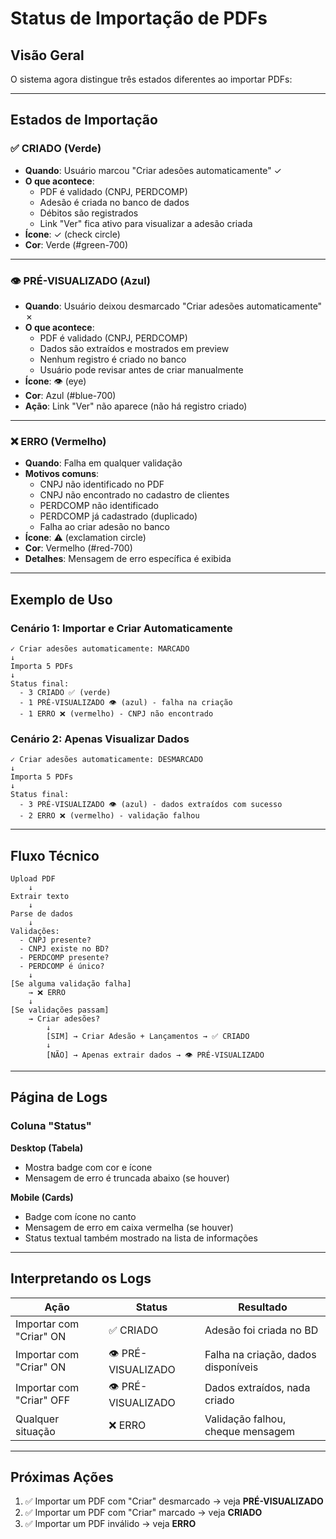# Status de Importação de PDFs

## Visão Geral
O sistema agora distingue três estados diferentes ao importar PDFs:

---

## Estados de Importação

### ✅ **CRIADO** (Verde)
- **Quando**: Usuário marcou "Criar adesões automaticamente" ✓
- **O que acontece**:
  - PDF é validado (CNPJ, PERDCOMP)
  - Adesão é criada no banco de dados
  - Débitos são registrados
  - Link "Ver" fica ativo para visualizar a adesão criada
- **Ícone**: ✓ (check circle)
- **Cor**: Verde (#green-700)

---

### 👁️ **PRÉ-VISUALIZADO** (Azul)
- **Quando**: Usuário deixou desmarcado "Criar adesões automaticamente" ✗
- **O que acontece**:
  - PDF é validado (CNPJ, PERDCOMP)
  - Dados são extraídos e mostrados em preview
  - Nenhum registro é criado no banco
  - Usuário pode revisar antes de criar manualmente
- **Ícone**: 👁️ (eye)
- **Cor**: Azul (#blue-700)
- **Ação**: Link "Ver" não aparece (não há registro criado)

---

### ❌ **ERRO** (Vermelho)
- **Quando**: Falha em qualquer validação
- **Motivos comuns**:
  - CNPJ não identificado no PDF
  - CNPJ não encontrado no cadastro de clientes
  - PERDCOMP não identificado
  - PERDCOMP já cadastrado (duplicado)
  - Falha ao criar adesão no banco
- **Ícone**: ⚠️ (exclamation circle)
- **Cor**: Vermelho (#red-700)
- **Detalhes**: Mensagem de erro específica é exibida

---

## Exemplo de Uso

### Cenário 1: Importar e Criar Automaticamente
```
✓ Criar adesões automaticamente: MARCADO
↓
Importa 5 PDFs
↓
Status final:
  - 3 CRIADO ✅ (verde)
  - 1 PRÉ-VISUALIZADO 👁️ (azul) - falha na criação
  - 1 ERRO ❌ (vermelho) - CNPJ não encontrado
```

### Cenário 2: Apenas Visualizar Dados
```
✓ Criar adesões automaticamente: DESMARCADO
↓
Importa 5 PDFs
↓
Status final:
  - 3 PRÉ-VISUALIZADO 👁️ (azul) - dados extraídos com sucesso
  - 2 ERRO ❌ (vermelho) - validação falhou
```

---

## Fluxo Técnico

```
Upload PDF
    ↓
Extrair texto
    ↓
Parse de dados
    ↓
Validações:
  - CNPJ presente?
  - CNPJ existe no BD?
  - PERDCOMP presente?
  - PERDCOMP é único?
    ↓
[Se alguma validação falha]
    → ❌ ERRO
    ↓
[Se validações passam]
    → Criar adesões?
        ↓
        [SIM] → Criar Adesão + Lançamentos → ✅ CRIADO
        ↓
        [NÃO] → Apenas extrair dados → 👁️ PRÉ-VISUALIZADO
```

---

## Página de Logs

### Coluna "Status"

**Desktop (Tabela)**
- Mostra badge com cor e ícone
- Mensagem de erro é truncada abaixo (se houver)

**Mobile (Cards)**
- Badge com ícone no canto
- Mensagem de erro em caixa vermelha (se houver)
- Status textual também mostrado na lista de informações

---

## Interpretando os Logs

| Ação | Status | Resultado |
|------|--------|-----------|
| Importar com "Criar" ON | ✅ CRIADO | Adesão foi criada no BD |
| Importar com "Criar" ON | 👁️ PRÉ-VISUALIZADO | Falha na criação, dados disponíveis |
| Importar com "Criar" OFF | 👁️ PRÉ-VISUALIZADO | Dados extraídos, nada criado |
| Qualquer situação | ❌ ERRO | Validação falhou, cheque mensagem |

---

## Próximas Ações

1. ✅ Importar um PDF com "Criar" desmarcado → veja **PRÉ-VISUALIZADO**
2. ✅ Importar um PDF com "Criar" marcado → veja **CRIADO**
3. ✅ Importar um PDF inválido → veja **ERRO**
